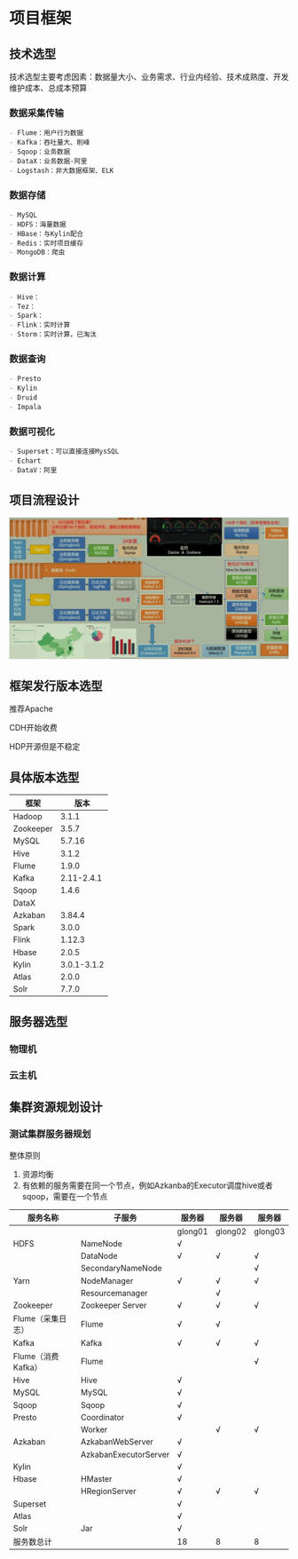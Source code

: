 # 项目框架



## 技术选型

技术选型主要考虑因素：数据量大小、业务需求、行业内经验、技术成熟度、开发维护成本、总成本预算

### 数据采集传输

```markdown
- Flume：用户行为数据
- Kafka：吞吐量大、削峰
- Sqoop：业务数据
- DataX：业务数据-阿里
- Logstash：非大数据框架、ELK
```

### 数据存储

```markdown
- MySQL
- HDFS：海量数据
- HBase：与Kylin配合
- Redis：实时项目缓存
- MongoDB：爬虫
```

### 数据计算

```markdown
- Hive：
- Tez：
- Spark：
- Flink：实时计算
- Storm：实时计算，已淘汰
```

### 数据查询

```markdown
- Presto
- Kylin
- Druid
- Impala
```

### 数据可视化

```markdown
- Superset：可以直接连接MysSQL
- Echart
- DataV：阿里
```



## 项目流程设计

![image-20210507134304927](images/image-20210507134304927.png)

## 框架发行版本选型

推荐Apache

CDH开始收费

HDP开源但是不稳定



## 具体版本选型

| 框架      | 版本        |
| --------- | ----------- |
| Hadoop    | 3.1.1       |
| Zookeeper | 3.5.7       |
| MySQL     | 5.7.16      |
| Hive      | 3.1.2       |
| Flume     | 1.9.0       |
| Kafka     | 2.11-2.4.1  |
| Sqoop     | 1.4.6       |
| DataX     |             |
| Azkaban   | 3.84.4      |
| Spark     | 3.0.0       |
| Flink     | 1.12.3      |
| Hbase     | 2.0.5       |
| Kylin     | 3.0.1-3.1.2 |
| Atlas     | 2.0.0       |
| Solr      | 7.7.0       |



## 服务器选型

### 物理机

### 云主机



## 集群资源规划设计

### 测试集群服务器规划

 

整体原则

1. 资源均衡
2. 有依赖的服务需要在同一个节点，例如Azkanba的Executor调度hive或者sqoop，需要在一个节点

| 服务名称           | 子服务                | 服务器  | 服务器  | 服务器  |
| ------------------ | --------------------- | ------- | ------- | ------- |
|                    |                       | glong01 | glong02 | glong03 |
| HDFS               | NameNode              | √       |         |         |
|                    | DataNode              | √       | √       | √       |
|                    | SecondaryNameNode     |         |         | √       |
| Yarn               | NodeManager           | √       | √       | √       |
|                    | Resourcemanager       |         | √       |         |
| Zookeeper          | Zookeeper Server      | √       | √       | √       |
| Flume（采集日志）  | Flume                 | √       | √       |         |
| Kafka              | Kafka                 | √       | √       | √       |
| Flume（消费Kafka） | Flume                 |         |         | √       |
| Hive               | Hive                  | √       |         |         |
| MySQL              | MySQL                 | √       |         |         |
| Sqoop              | Sqoop                 | √       |         |         |
| Presto             | Coordinator           | √       |         |         |
|                    | Worker                |         | √       | √       |
| Azkaban            | AzkabanWebServer      | √       |         |         |
|                    | AzkabanExecutorServer | √       |         |         |
| Kylin              |                       | √       |         |         |
| Hbase              | HMaster               | √       |         |         |
|                    | HRegionServer         | √       | √       | √       |
| Superset           |                       | √       |         |         |
| Atlas              |                       | √       |         |         |
| Solr               | Jar                   | √       |         |         |
| 服务数总计         |                       | 18      | 8       | 8       |

